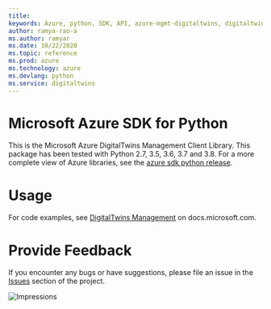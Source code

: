 ```yaml
---
title: 
keywords: Azure, python, SDK, API, azure-mgmt-digitaltwins, digitaltwins
author: ramya-rao-a
ms.author: ramyar
ms.date: 10/22/2020
ms.topic: reference
ms.prod: azure
ms.technology: azure
ms.devlang: python
ms.service: digitaltwins
---
```


# Microsoft Azure SDK for Python

This is the Microsoft Azure DigitalTwins Management Client Library.
This package has been tested with Python 2.7, 3.5, 3.6, 3.7 and 3.8.
For a more complete view of Azure libraries, see the [azure sdk python release](https://aka.ms/azsdk/python/all).


# Usage

For code examples, see [DigitalTwins Management](https://docs.microsoft.com/python/api/overview/azure/)
on docs.microsoft.com.


# Provide Feedback

If you encounter any bugs or have suggestions, please file an issue in the
[Issues](https://github.com/Azure/azure-sdk-for-python/issues)
section of the project.


![Impressions](https://azure-sdk-impressions.azurewebsites.net/api/impressions/azure-sdk-for-python%2Fazure-mgmt-digitaltwins%2FREADME.png)

